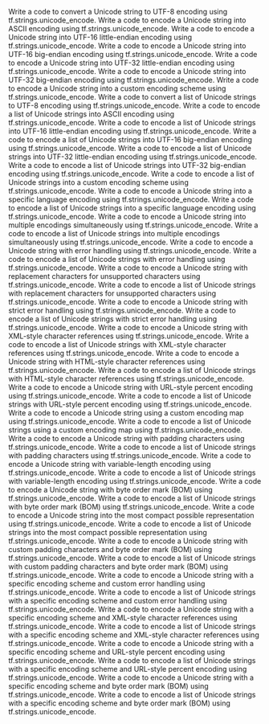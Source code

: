 Write a code to convert a Unicode string to UTF-8 encoding using tf.strings.unicode_encode.
Write a code to encode a Unicode string into ASCII encoding using tf.strings.unicode_encode.
Write a code to encode a Unicode string into UTF-16 little-endian encoding using tf.strings.unicode_encode.
Write a code to encode a Unicode string into UTF-16 big-endian encoding using tf.strings.unicode_encode.
Write a code to encode a Unicode string into UTF-32 little-endian encoding using tf.strings.unicode_encode.
Write a code to encode a Unicode string into UTF-32 big-endian encoding using tf.strings.unicode_encode.
Write a code to encode a Unicode string into a custom encoding scheme using tf.strings.unicode_encode.
Write a code to convert a list of Unicode strings to UTF-8 encoding using tf.strings.unicode_encode.
Write a code to encode a list of Unicode strings into ASCII encoding using tf.strings.unicode_encode.
Write a code to encode a list of Unicode strings into UTF-16 little-endian encoding using tf.strings.unicode_encode.
Write a code to encode a list of Unicode strings into UTF-16 big-endian encoding using tf.strings.unicode_encode.
Write a code to encode a list of Unicode strings into UTF-32 little-endian encoding using tf.strings.unicode_encode.
Write a code to encode a list of Unicode strings into UTF-32 big-endian encoding using tf.strings.unicode_encode.
Write a code to encode a list of Unicode strings into a custom encoding scheme using tf.strings.unicode_encode.
Write a code to encode a Unicode string into a specific language encoding using tf.strings.unicode_encode.
Write a code to encode a list of Unicode strings into a specific language encoding using tf.strings.unicode_encode.
Write a code to encode a Unicode string into multiple encodings simultaneously using tf.strings.unicode_encode.
Write a code to encode a list of Unicode strings into multiple encodings simultaneously using tf.strings.unicode_encode.
Write a code to encode a Unicode string with error handling using tf.strings.unicode_encode.
Write a code to encode a list of Unicode strings with error handling using tf.strings.unicode_encode.
Write a code to encode a Unicode string with replacement characters for unsupported characters using tf.strings.unicode_encode.
Write a code to encode a list of Unicode strings with replacement characters for unsupported characters using tf.strings.unicode_encode.
Write a code to encode a Unicode string with strict error handling using tf.strings.unicode_encode.
Write a code to encode a list of Unicode strings with strict error handling using tf.strings.unicode_encode.
Write a code to encode a Unicode string with XML-style character references using tf.strings.unicode_encode.
Write a code to encode a list of Unicode strings with XML-style character references using tf.strings.unicode_encode.
Write a code to encode a Unicode string with HTML-style character references using tf.strings.unicode_encode.
Write a code to encode a list of Unicode strings with HTML-style character references using tf.strings.unicode_encode.
Write a code to encode a Unicode string with URL-style percent encoding using tf.strings.unicode_encode.
Write a code to encode a list of Unicode strings with URL-style percent encoding using tf.strings.unicode_encode.
Write a code to encode a Unicode string using a custom encoding map using tf.strings.unicode_encode.
Write a code to encode a list of Unicode strings using a custom encoding map using tf.strings.unicode_encode.
Write a code to encode a Unicode string with padding characters using tf.strings.unicode_encode.
Write a code to encode a list of Unicode strings with padding characters using tf.strings.unicode_encode.
Write a code to encode a Unicode string with variable-length encoding using tf.strings.unicode_encode.
Write a code to encode a list of Unicode strings with variable-length encoding using tf.strings.unicode_encode.
Write a code to encode a Unicode string with byte order mark (BOM) using tf.strings.unicode_encode.
Write a code to encode a list of Unicode strings with byte order mark (BOM) using tf.strings.unicode_encode.
Write a code to encode a Unicode string into the most compact possible representation using tf.strings.unicode_encode.
Write a code to encode a list of Unicode strings into the most compact possible representation using tf.strings.unicode_encode.
Write a code to encode a Unicode string with custom padding characters and byte order mark (BOM) using tf.strings.unicode_encode.
Write a code to encode a list of Unicode strings with custom padding characters and byte order mark (BOM) using tf.strings.unicode_encode.
Write a code to encode a Unicode string with a specific encoding scheme and custom error handling using tf.strings.unicode_encode.
Write a code to encode a list of Unicode strings with a specific encoding scheme and custom error handling using tf.strings.unicode_encode.
Write a code to encode a Unicode string with a specific encoding scheme and XML-style character references using tf.strings.unicode_encode.
Write a code to encode a list of Unicode strings with a specific encoding scheme and XML-style character references using tf.strings.unicode_encode.
Write a code to encode a Unicode string with a specific encoding scheme and URL-style percent encoding using tf.strings.unicode_encode.
Write a code to encode a list of Unicode strings with a specific encoding scheme and URL-style percent encoding using tf.strings.unicode_encode.
Write a code to encode a Unicode string with a specific encoding scheme and byte order mark (BOM) using tf.strings.unicode_encode.
Write a code to encode a list of Unicode strings with a specific encoding scheme and byte order mark (BOM) using tf.strings.unicode_encode.